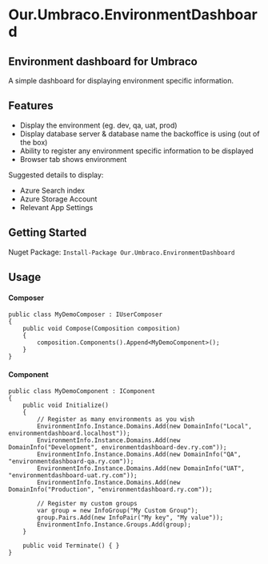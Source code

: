 # Our.Umbraco.EnvironmentDashboard
## Environment dashboard for Umbraco ##
A simple dashboard for displaying environment specific information.

## Features
- Display the environment (eg. dev, qa, uat, prod)
- Display database server & database name the backoffice is using (out of the box)
- Ability to register any environment specific information to be displayed
- Browser tab shows environment

Suggested details to display:
- Azure Search index
- Azure Storage Account
- Relevant App Settings

## Getting Started ##
Nuget Package: ` Install-Package Our.Umbraco.EnvironmentDashboard `

## Usage ##
#### Composer ####
```
public class MyDemoComposer : IUserComposer
{
	public void Compose(Composition composition)
	{
		composition.Components().Append<MyDemoComponent>();
	}
}
```

#### Component ####
```
public class MyDemoComponent : IComponent
{
	public void Initialize()
	{
		// Register as many environments as you wish
		EnvironmentInfo.Instance.Domains.Add(new DomainInfo("Local", environmentdashboard.localhost"));
		EnvironmentInfo.Instance.Domains.Add(new DomainInfo("Development", environmentdashboard-dev.ry.com"));
		EnvironmentInfo.Instance.Domains.Add(new DomainInfo("QA", "environmentdashboard-qa.ry.com"));
		EnvironmentInfo.Instance.Domains.Add(new DomainInfo("UAT", "environmentdashboard-uat.ry.com"));
		EnvironmentInfo.Instance.Domains.Add(new DomainInfo("Production", "environmentdashboard.ry.com"));

		// Register my custom groups
		var group = new InfoGroup("My Custom Group");
		group.Pairs.Add(new InfoPair("My key", "My value"));
		EnvironmentInfo.Instance.Groups.Add(group);
	}

	public void Terminate() { }
}
```




